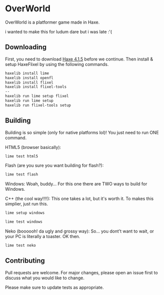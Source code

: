 # OverWorld

OverWorld is a platformer game made in Haxe.

i wanted to make this for ludum dare but i was late :'(

## Downloading

First, you need to download [Haxe 4.1.5](https://haxe.org/download/version/4.1.5/) before we continue.
Then install & setup HaxeFlixel by using the following commands.

```bash
haxelib install lime
haxelib install openfl
haxelib install flixel
haxelib install flixel-tools
--
haxelib run lime setup flixel
haxelib run lime setup
haxelib run flixel-tools setup
```

## Building

Building is so simple (only for native platforms lol)!
You just need to run ONE command.

HTML5 (browser basically):
```haxe
lime test html5
```

Flash (are you sure you want building for flash?):
```haxe
lime test flash
```

Windows:
Woah, buddy... For this one there are TWO ways to build for Windows.

C++ (the cool way!!!!):
This one takes a lot, but it's worth it.
To makes this simplier, just run this.
```haxe
lime setup windows
```
```haxe
lime test windows
```

Neko (boooooh! da ugly and grossy way):
So... you dont't want to wait, or your PC is literally a toaster.
OK then.
```haxe
lime test neko
```

## Contributing
Pull requests are welcome. For major changes, please open an issue first to discuss what you would like to change.

Please make sure to update tests as appropriate.
